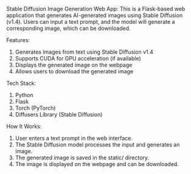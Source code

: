 Stable Diffusion Image Generation Web App:
This is a Flask-based web application that generates AI-generated images using Stable Diffusion (v1.4). Users can input a text prompt, and the model will generate a corresponding image, which can be downloaded.

Features:
1. Generates images from text using Stable Diffusion v1.4
2. Supports CUDA for GPU acceleration (if available)
3. Displays the generated image on the webpage
4. Allows users to download the generated image

Tech Stack:
1. Python
2. Flask
3. Torch (PyTorch)
4. Diffusers Library (Stable Diffusion)

How It Works:
1. User enters a text prompt in the web interface.
2. The Stable Diffusion model processes the input and generates an image.
3. The generated image is saved in the static/ directory.
4. The image is displayed on the webpage and can be downloaded.
